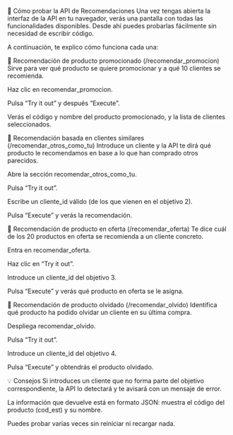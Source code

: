 🧭 Cómo probar la API de Recomendaciones
Una vez tengas abierta la interfaz de la API en tu navegador, verás una pantalla con todas las funcionalidades disponibles. Desde ahí puedes probarlas fácilmente sin necesidad de escribir código.

A continuación, te explico cómo funciona cada una:

🔹 Recomendación de producto promocionado (/recomendar_promocion)
Sirve para ver qué producto se quiere promocionar y a qué 10 clientes se recomienda.

Haz clic en recomendar_promocion.

Pulsa “Try it out” y después “Execute”.

Verás el código y nombre del producto promocionado, y la lista de clientes seleccionados.

🔹 Recomendación basada en clientes similares (/recomendar_otros_como_tu)
Introduce un cliente y la API te dirá qué producto le recomendamos en base a lo que han comprado otros parecidos.

Abre la sección recomendar_otros_como_tu.

Pulsa “Try it out”.

Escribe un cliente_id válido (de los que vienen en el objetivo 2).

Pulsa “Execute” y verás la recomendación.

🔹 Recomendación de producto en oferta (/recomendar_oferta)
Te dice cuál de los 20 productos en oferta se recomienda a un cliente concreto.

Entra en recomendar_oferta.

Haz clic en “Try it out”.

Introduce un cliente_id del objetivo 3.

Pulsa “Execute” y verás qué producto en oferta se le asigna.

🔹 Recomendación de producto olvidado (/recomendar_olvido)
Identifica qué producto ha podido olvidar un cliente en su última compra.

Despliega recomendar_olvido.

Pulsa “Try it out”.

Introduce un cliente_id del objetivo 4.

Pulsa “Execute” y obtendrás el producto olvidado.

💡 Consejos
Si introduces un cliente que no forma parte del objetivo correspondiente, la API lo detectará y te avisará con un mensaje de error.

La información que devuelve está en formato JSON: muestra el código del producto (cod_est) y su nombre.

Puedes probar varias veces sin reiniciar ni recargar nada.
